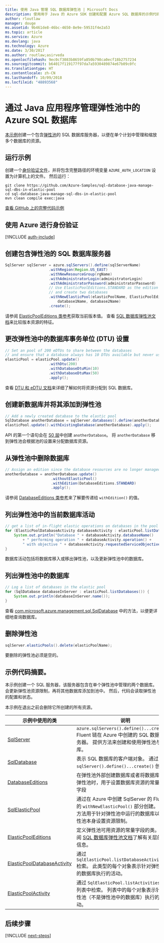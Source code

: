 ```yaml
---
title: 使用 Java 管理 SQL 数据库弹性池 | Microsoft Docs
description: 使用用于 Java 的 Azure SDK 创建和配置 Azure SQL 数据库的示例代码
author: rloutlaw
manager: douge
ms.assetid: 9b461de8-46bc-4650-8e9e-59531f4e2a53
ms.topic: article
ms.service: Azure
ms.devlang: java
ms.technology: Azure
ms.date: 3/30/2017
ms.author: routlaw;asirveda
ms.openlocfilehash: 9ec0cf3083b8659fa850b798ca0ecf18b2757234
ms.sourcegitcommit: b64017f119177f97da7a5930489874e67b09c0fc
ms.translationtype: HT
ms.contentlocale: zh-CN
ms.lasthandoff: 10/09/2018
ms.locfileid: "48893568"
---
```

# <a name="manage-azure-sql-databases-in-elastic-pools-from-your-java-applications"></a>通过 Java 应用程序管理弹性池中的 Azure SQL 数据库

[本示例](https://github.com/Azure-Samples/sql-database-java-manage-sql-dbs-in-elastic-pool)创建一个包含[弹性池](https://docs.microsoft.com/azure/sql-database/sql-database-elastic-pool)的 SQL 数据库服务器，以便在单个计划中管理和缩放多个数据库的资源。

## <a name="run-the-sample"></a>运行示例

创建一个[身份验证文件](https://github.com/Azure/azure-sdk-for-java/blob/master/AUTH.md)，并将包含完整路径的环境变量 `AZURE_AUTH_LOCATION` 设置为计算机上的文件。 然后运行：

```
git clone https://github.com/Azure-Samples/sql-database-java-manage-sql-dbs-in-elastic-pool
cd sql-database-java-manage-sql-dbs-in-elastic-pool
mvn clean compile exec:java
```

[查看 GitHub 上的完整代码示例](https://github.com/Azure-Samples/sql-database-java-manage-sql-dbs-in-elastic-pool)

## <a name="authenticate-with-azure"></a>使用 Azure 进行身份验证

[!INCLUDE [auth-include](includes/java-auth-include.md)]

## <a name="create-a-sql-database-server-with-an-elastic-pool"></a>创建包含弹性池的 SQL 数据库服务器

```java
SqlServer sqlServer = azure.sqlServers().define(sqlServerName)
                    .withRegion(Region.US_EAST)
                    .withNewResourceGroup(rgName)
                    .withAdministratorLogin(administratorLogin)
                    .withAdministratorPassword(administratorPassword)
                    // Use ElasticPoolEditions.STANDARD as the edition
                    // and create two databases
                    .withNewElasticPool(elasticPoolName, ElasticPoolEditions.STANDARD, 
                        database1Name, database2Name)
                    .create();
```

请参阅 [ElasticPoolEditions 类参考](https://docs.microsoft.com/java/api/com.microsoft.azure.management.sql._elastic_pool_editions)获取当前版本值。 查看 [SQL 数据库弹性池文档](https://docs.microsoft.com/azure/sql-database/sql-database-elastic-pool)来比较版本资源的特征。 

## <a name="change-database-transaction-unit-dtu-settings-in-an-elastic-pool"></a>更改弹性池中的数据库事务单位 (DTU) 设置

```java
// Set an pool of 200 eDTUs to share between the databases
// and ensure that a database always has 10 DTUs available but never uses more than 50
elasticPool = elasticPool.update()
                    .withDtu(200)
                    .withDatabaseDtuMin(10)
                    .withDatabaseDtuMax(50)
                    .apply();
```

查看 [DTU 和 eDTU 文档](https://docs.microsoft.com/azure/sql-database/sql-database-what-is-a-dtu)来详细了解如何将资源分配到 SQL 数据库。

## <a name="create-a-new-database-and-add-it-to-an-elastic-pool"></a>创建新数据库并将其添加到弹性池

```java
// Add a newly created database to the elastic pool
SqlDatabase anotherDatabase = sqlServer.databases().define(anotherDatabaseName).create();
elasticPool.update().withExistingDatabase(anotherDatabase).apply();            
```

API 的第一个语句会在 [S0 层](https://docs.microsoft.com/azure/sql-database/sql-database-service-tiers)中创建 `anotherDatabase`。 将 `anotherDatabase` 移到弹性池会根据池的设置来分配数据库资源。

## <a name="remove-a-database-from-an-elastic-pool"></a>从弹性池中删除数据库
```java
// Assign an edition since the database resources are no longer managed in the pool 
anotherDatabase = anotherDatabase.update()
                     .withoutElasticPool()
                     .withEdition(DatabaseEditions.STANDARD)
                     .apply();
```

请参阅 [DatabaseEditions 类参考](https://docs.microsoft.com/java/api/com.microsoft.azure.management.sql._database_editions)来了解要传递给 `withEdition()` 的值。

## <a name="list-current-database-activities-in-an-elastic-pool"></a>列出弹性池中的当前数据库活动
```java
// get a list of in-flight elastic operations on databases in the pool and log them 
for (ElasticPoolDatabaseActivity databaseActivity : elasticPool.listDatabaseActivities()) {
    System.out.println("Database " + databaseActivity.databaseName() 
        + " performing operation " + databaseActivity.operation() + 
        " with objective " + databaseActivity.requestedServiceObjective());
}
```

数据库活动包括将数据库移入或移出弹性池，以及更新弹性池中的数据库。


## <a name="list-databases-in-an-elastic-pool"></a>列出弹性池中的数据库
```java
// Log a list of databases in the elastic pool 
for (SqlDatabase databaseInServer : elasticPool.listDatabases()) {
    System.out.println(databaseInServer.name());
}
```

查看 [com.microsoft.azure.management.sql.SqlDatabase](https://docs.microsoft.com/java/api/com.microsoft.azure.management.sql._sql_database) 中的方法，以便更详细地查询数据库。

## <a name="delete-an-elastic-pool"></a>删除弹性池
```java
sqlServer.elasticPools().delete(elasticPoolName);
```

要删除的弹性池必须是空的。

## <a name="sample-code-summary"></a>示例代码摘要。

本示例创建一个 SQL 服务器，该服务器包含在单个弹性池中管理的两个数据库。 会更新弹性池资源限制，再将其他数据库添加到池中。 然后，代码会读取弹性池的配置和状态。 

本示例在退出之前会删除它所创建的所有资源。

| 示例中使用的类 | 说明 |
|-------|-------|
| [SqlServer](https://docs.microsoft.com/java/api/com.microsoft.azure.management.sql._sql_server) | `azure.sqlServers().define()...create()` Fluent 链在 Azure 中创建的 SQL 数据库服务器。 提供方法来创建和使用弹性池与数据库。 
| [SqlDatabase](https://docs.microsoft.com/java/api/com.microsoft.azure.management.sql._sql_database) | 表示 SQL 数据库的客户端对象。 通过 `sqlServer().define()...create()` 创建。 
| [DatabaseEditions](https://docs.microsoft.com/java/api/com.microsoft.azure.management.sql._database_editions) | 在弹性池外部创建数据库或者将数据库移出弹性池时，用于设置数据库资源的常量静态字段  
| [SqlElasticPool](https://docs.microsoft.com/java/api/com.microsoft.azure.management.sql._sql_elastic_pool) | 通过在 Azure 中创建 SqlServer 的 Fluent 链的 `withNewElasticPool()` 部分创建。 提供方法用于针对弹性池中运行的数据库以及弹性池本身设置资源限制。 
| [ElasticPoolEditions](https://docs.microsoft.com/java/api/com.microsoft.azure.management.sql._elastic_pool_editions) | 定义弹性池可用资源的常量字段的类。 请参阅 [SQL 数据库弹性池文档](https://docs.microsoft.com/azure/sql-database/sql-database-elastic-pool)了解有关层的详细信息。 
| [ElasticPoolDatabaseActivity](https://docs.microsoft.com/java/api/com.microsoft.azure.management.sql._elastic_pool_database_activity) | 通过 `SqlElasticPool.listDatabaseActivities()` 检索。 此类型的每个对象表示针对弹性池中的数据库执行的活动。
| [ElasticPoolActivity](https://docs.microsoft.com/java/api/com.microsoft.azure.management.sql._elastic_pool_activity) | 通过 `SqlElasticPool.listActivities()` 在列表中检索。 列表中的每个对象表示针对弹性池（不是弹性池中的数据库）执行的活动。

## <a name="next-steps"></a>后续步骤

[!INCLUDE [next-steps](includes/java-next-steps.md)]